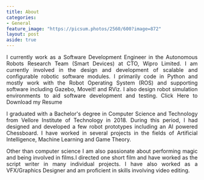 ```yaml
---
title: About
categories:
- General
feature_image: "https://picsum.photos/2560/600?image=872"
layout: post
aside: true
---
```

<div style="text-align: justify">
<p>I currently work as a Software Development Engineer in the Autonomous Robots Research Team (Smart Devices) at CTO, Wipro Limited. I am currently involved in the design and development of scalable and configurable robotic software modules. I primarily code in Python and mostly work with the Robot Operating System (ROS) and supporting software including Gazebo, Moveit! and RViz. I also design robot simulation environments to aid software development and testing. Click Here to Download my Resume</p>

<p>I graduated with a Bachelor's degree in Computer Science and Technology from Vellore Institute of Technology in 2018. During this period, I had designed and developed a few robot prototypes including an AI powered Chessboard. I have worked in several projects in the fields of Artificial Intelligence, Machine Learning and Game Theory.</p>

<p>Other than computer science I am also passionate about performing magic and being involved in films.I directed one short film and have worked as the script writer in many individual projects. I have also worked as a VFX/Graphics Designer and am proficient in skills involving video editing.</p>

</div>